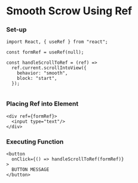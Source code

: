 # Smooth Scrow Using Ref

### Set-up

```
import React, { useRef } from "react";

const formRef = useRef(null);

const handleScrollToRef = (ref) =>
  ref.current.scrollIntoView({
    behavior: "smooth",
    block: "start",
  });
  
```


### Placing Ref into Element

```
<div ref={formRef}>
  <input type="text"/>
</div>            
```


### Executing Function

```
<button
  onClick={() => handleScrollToRef(formRef)}
>
  BUTTON MESSAGE
</button>
```
